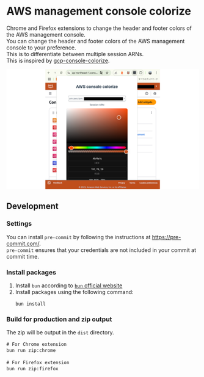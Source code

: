 # AWS management console colorize

Chrome and Firefox extensions to change the header and footer colors of the AWS management console.  
You can change the header and footer colors of the AWS management console to your preference.  
This is to differentiate between multiple session ARNs.  
This is inspired by [gcp-console-colorize](https://github.com/yfuruyama/gcp-console-colorize).

![screenshot](screenshot.png)

## Development

### Settings

You can install `pre-commit` by following the instructions at <https://pre-commit.com/>.  
`pre-commit` ensures that your credentials are not included in your commit at commit time.

### Install packages

1. Install `bun` according to [`bun` official website](https://bun.sh/docs/installation)
2. Install packages using the following command:
   ```Shell
   bun install
   ```

### Build for production and zip output

The zip will be output in the `dist` directory.

```shell
# For Chrome extension
bun run zip:chrome

# For Firefox extension
bun run zip:firefox
```

